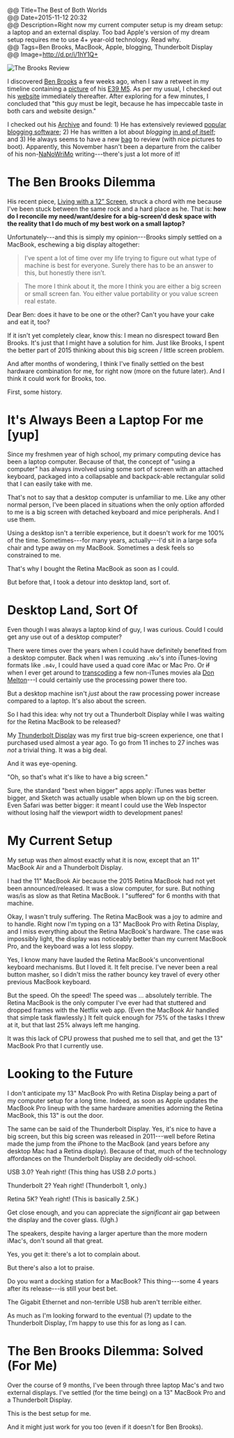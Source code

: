 @@ Title=The Best of Both Worlds  
@@ Date=2015-11-12 20:32  
@@ Description=Right now my current computer setup is my dream setup: a laptop and an external display. Too bad Apple's version of my dream setup requires me to use 4+ year-old technology. Read why.  
@@ Tags=Ben Brooks, MacBook, Apple, blogging, Thunderbolt Display  
@@ Image=http://d.pr/i/1hY1Q+
 
![The Brooks Review](http://d.pr/i/1hY1Q+ "Ben Brooks has it all wrong.")

I discovered [Ben Brooks](http://twitter.com/benjaminbrooks) a few weeks ago, when I saw a retweet in my timeline containing a [picture](https://twitter.com/BenjaminBrooks/status/629299867584753665) of his [E39 M5](https://en.wikipedia.org/wiki/BMW_M5#E39_M5_.281998.E2.80.932003.29). As per my usual, I checked out his [website](https://brooksreview.net) immediately thereafter. After exploring for a few minutes, I concluded that "this guy must be legit, because he has impeccable taste in both cars and website design."

I checked out his [Archive](https://brooksreview.net/archive) and found: 1) He has extensively reviewed [popular blogging software](https://brooksreview.net/2013/04/ulysses-iii/); 2) He has written a lot about *blogging* [in and of itself](https://brooksreview.net/2013/05/designing-blogs-for-readers/); and 3) He always seems to have a new [bag](https://brooksreview.net/2015/11/daylight-backpack/) to review (with nice pictures to boot). Apparently, this November hasn't been a departure from the caliber of his non-[NaNoWriMo](https://en.wikipedia.org/wiki/National_Novel_Writing_Month) writing---there's just a lot more of it!

# The Ben Brooks Dilemma

His recent piece, [Living with a 12” Screen](https://brooksreview.net/2015/11/twelve/), struck a chord with me because I've been stuck between the same rock and a hard place as he. That is: **how do I reconcile my need/want/desire for a big-screen'd desk space with the reality that I do much of my best work on a small laptop?**

Unfortunately---and this is simply my opinion---Brooks simply settled on a MacBook, eschewing a big display altogether:
>I’ve spent a lot of time over my life trying to figure out what type of machine is best for everyone. Surely there has to be an answer to this, but honestly there isn’t.

>The more I think about it, the more I think you are either a big screen or small screen fan. You either value portability or you value screen real estate.

Dear Ben: does it have to be one or the other? Can't you have your cake and eat it, too?

If it isn't yet completely clear, know this: I mean no disrespect toward Ben Brooks. It's just that I might have a solution for him. Just like Brooks, I spent the better part of 2015 thinking about this big screen / little screen problem.

And after months of wondering, I think I've finally settled on the best hardware combination for me, for right now (more on the future later). And I think it could work for Brooks, too.

First, some history.

# It's Always Been a Laptop For me [yup]

Since my freshmen year of high school, my primary computing device has been a laptop computer. Because of that, the concept of "using a computer" has always involved using some sort of screen with an attached keyboard, packaged into a collapsable and backpack-able rectangular solid that I can easily take with me. 

That's not to say that a desktop computer is unfamiliar to me. Like any other normal person, I've been placed in situations when the only option afforded to me is a big screen with detached keyboard and mice peripherals. And I use them.

Using a desktop isn't a terrible experience, but it doesn't work for me 100% of the time. Sometimes---for many years, actually---I'd sit in a large sofa chair and type away on my MacBook. Sometimes a desk feels so constrained to me.

That's why I bought the Retina MacBook as soon as I could. 

But before that, I took a detour into desktop land, sort of.

# Desktop Land, Sort Of

Even though I was always a laptop kind of guy, I was curious. Could I could get any use out of a desktop computer?

There were times over the years when I could have definitely benefited from a desktop computer. Back when I was remuxing `.mkv`'s into iTunes-loving formats like `.m4v`, I could have used a quad core iMac or Mac Pro. Or <s>if</s> when I ever get around to [transcoding](http://www.imore.com/vector-22-don-melton-transcoding-video) a few non-iTunes movies ala [Don Melton](https://twitter.com/donmelton)---I could certainly use the processing power there too.

But a desktop machine isn't *just* about the raw processing power increase compared to a laptop. It's also about the screen.

So I had this idea: why not try out a Thunderbolt Display while I was waiting for the Retina MacBook to be released?

My [Thunderbolt Display](https://en.wikipedia.org/wiki/Apple_Thunderbolt_Display) was my first true big-screen experience, one that I purchased used almost a year ago. To go from 11 inches to 27 inches was *not* a trivial thing. It was a big deal.

And it was eye-opening.

<div class="takehome">

"Oh, so that's what it's like to have a big screen."

</div>

Sure, the standard "best when bigger" apps apply: iTunes was better bigger, and Sketch was actually usable when blown up on the big screen. Even Safari was better bigger: it meant I could use the Web Inspector without losing half the viewport width to development panes!

# My Current Setup

My setup was *then* almost exactly what it is now, except that an 11" MacBook Air and a Thunderbolt Display.

I had the 11" MacBook Air because the 2015 Retina MacBook had not yet been announced/released. It was a slow computer, for sure. But nothing was/is as slow as that Retina MacBook. I "suffered" for 6 months with that machine.

Okay, I wasn't truly suffering. The Retina MacBook was a joy to admire and to handle. Right now I'm typing on a 13" MacBook Pro with Retina Display, and I miss everything about the Retina MacBook's hardware. The case was impossibly light, the display was noticeably better than my current MacBook Pro, and the keyboard was a lot less sloppy. 

Yes, I know many have lauded the Retina MacBook's unconventional keyboard mechanisms. But I loved it. It felt precise. I've never been a real button masher, so I didn't miss the rather bouncy key travel of every other previous MacBook keyboard.

But the speed. Oh the speed! The speed was ... absolutely terrible. The Retina MacBook is the only computer I've ever had that stuttered and dropped frames with the Netflix web app. (Even the MacBook Air handled that simple task flawlessly.) It felt quick enough for 75% of the tasks I threw at it, but that last 25% always left me hanging.

It was this lack of CPU prowess that pushed me to sell that, and get the 13" MacBook Pro that I currently use.

# Looking to the Future

I don't anticipate my 13" MacBook Pro with Retina Display being a part of my computer setup for a long time. Indeed, as soon as Apple updates the MacBook Pro lineup with the same hardware amenities adorning the Retina MacBook, this 13" is out the door.

The same can be said of the Thunderbolt Display. Yes, it's nice to have a big screen, but this big screen was released in 2011---well before Retina made the jump from the iPhone to the MacBook (and years before any desktop Mac had a Retina display). Because of that, much of the technology affordances on the Thunderbolt Display are decidedly old-school.

USB 3.0? Yeah right! (This thing has USB *2.0* ports.)

Thunderbolt 2? Yeah right! (Thunderbolt 1, only.)

Retina 5K? Yeah right! (This is basically 2.5K.)

Get close enough, and you can appreciate the *significant* air gap between the display and the cover glass. (Ugh.)

The speakers, despite having a larger aperture than the more modern iMac's, don't sound all that great.

Yes, you get it: there's a lot to complain about.

But there's also a lot to praise.

Do you want a docking station for a MacBook? This thing---some 4 years after its release---is still your best bet.

The Gigabit Ethernet and non-terrible USB hub aren't terrible either.

As much as I'm looking forward to the eventual (?) update to the Thunderbolt Display, I'm happy to use this for as long as I can.

# The Ben Brooks Dilemma: Solved (For Me)

Over the course of 9 months, I've been through three laptop Mac's and two external displays. I've settled (for the time being) on a 13" MacBook Pro and a Thunderbolt Display.

This is the best setup for me.

And it might just work for you too (even if it doesn't for Ben Brooks).


